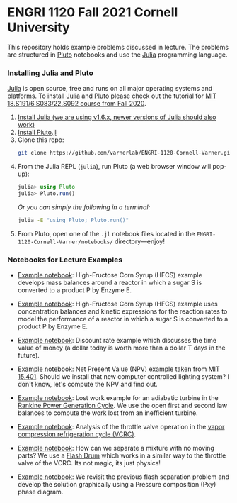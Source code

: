 # ENGRI 1120 Fall 2021 Cornell University 
This repository holds example problems discussed in lecture. The problems are structured in [Pluto](https://github.com/fonsp/Pluto.jl) notebooks and use the [Julia](https://julialang.org) programming language. 

### Installing Julia and Pluto
[Julia](https://julialang.org) is open source, free and runs on all major operating systems and platforms. To install 
[Julia](https://julialang.org) and [Pluto](https://github.com/fonsp/Pluto.jl) please check out the tutorial for 
[MIT 18.S191/6.S083/22.S092 course from Fall 2020](https://computationalthinking.mit.edu/Fall20/installation/).

1. [Install Julia (we are using v1.6.x, newer versions of Julia should also work)](https://julialang.org/downloads/)
1. [Install Pluto.jl](https://github.com/fonsp/Pluto.jl#installation)
1. Clone this repo:
    ```bash
    git clone https://github.com/varnerlab/ENGRI-1120-Cornell-Varner.git
    ```
1. From the Julia REPL (`julia`), run Pluto (a web browser window will pop-up):
    ```julia
    julia> using Pluto
    julia> Pluto.run()
    ```
    _Or you can simply the following in a terminal:_
    ```bash
    julia -E "using Pluto; Pluto.run()"
    ```
1. From Pluto, open one of the `.jl` notebook files located in the `ENGRI-1120-Cornell-Varner/notebooks/` directory—enjoy!

### Notebooks for Lecture Examples
 * [Example notebook](https://htmlview.glitch.me/?https://github.com/varnerlab/ENGRI-1120-Cornell-Varner/blob/main/html/Example-HFCS.jl.html): 
High-Fructose Corn Syrup (HFCS) example develops mass balances around a reactor in which a sugar S is converted to a product P by Enzyme E. 

* [Example notebook](https://htmlview.glitch.me/?https://github.com/varnerlab/ENGRI-1120-Cornell-Varner/blob/main/html/Example-Chip.jl.html):
High-Fructose Corn Syrup (HFCS) example uses concentration balances and kinetic expressions for the reaction rates to model the performance of a reactor in which a sugar S is converted to a product P by Enzyme E. 

* [Example notebook](https://htmlview.glitch.me/?https://github.com/varnerlab/ENGRI-1120-Cornell-Varner/blob/main/html/Example-DiscountRate.jl.html):
Discount rate example which discusses the time value of money (a dollar today is worth more than a dollar T days in the future).

* [Example notebook](https://htmlview.glitch.me/?https://github.com/varnerlab/ENGRI-1120-Cornell-Varner/blob/main/html/Example-NPV.jl.html):
Net Present Value (NPV) example taken from [MIT 15.401](https://ocw.mit.edu/courses/sloan-school-of-management/15-401-finance-theory-i-fall-2008/). Should we install that new computer controlled lighting system? I don't know, let's compute the NPV and find out. 

* [Example notebook](https://htmlview.glitch.me/?https://github.com/varnerlab/ENGRI-1120-Cornell-Varner/blob/main/html/Example-LostWork-Turbine.jl.html): Lost work example for an adiabatic turbine in the [Rankine Power Generation Cycle](https://en.wikipedia.org/wiki/Rankine_cycle). 
We use the open first and second law balances to compute the work lost from an inefficient turbine. 

* [Example notebook](https://htmlview.glitch.me/?https://github.com/varnerlab/ENGRI-1120-Cornell-Varner/blob/main/html/Example-ThrottleValve.jl.html): Analysis of the throttle valve operation in the [vapor compression refrigeration cycle (VCRC)](https://en.wikipedia.org/wiki/Vapor-compression_refrigeration).

* [Example notebook](https://htmlview.glitch.me/?https://github.com/varnerlab/ENGRI-1120-Cornell-Varner/blob/main/html/Example-FlashSeparation.jl.html): How can we separate a mixture with no moving parts? We use a [Flash Drum](https://en.wikipedia.org/wiki/Vapor–liquid_separator) which works in a similar way to the throttle valve of the VCRC. Its not magic, its just physics!

* [Example notebook](https://htmlview.glitch.me/?https://github.com/varnerlab/ENGRI-1120-Cornell-Varner/blob/main/html/Example-GraphicalFlash.jl.html): We revisit the previous flash separation problem and develop the solution graphically using a Pressure composition (Pxy) phase diagram.